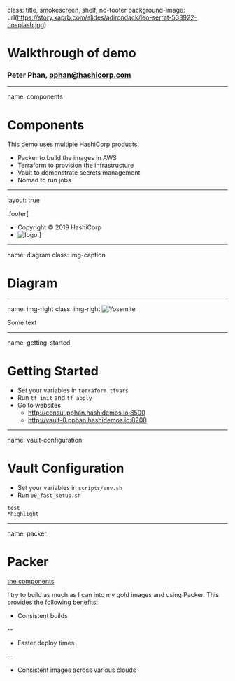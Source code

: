 class: title, smokescreen, shelf, no-footer
background-image: url(https://story.xaprb.com/slides/adirondack/leo-serrat-533922-unsplash.jpg)

# Walkthrough of demo
### Peter Phan, pphan@hashicorp.com

---
name: components
# Components

This demo uses multiple HashiCorp products.
- Packer to build the images in AWS
- Terraform to provision the infrastructure
- Vault to demonstrate secrets management
- Nomad to run jobs

---
layout: true

.footer[
- Copyright © 2019 HashiCorp
- ![logo](https://hashicorp.github.io/field-workshops-assets/assets/logos/HashiCorp_Icon_Black.svg)
]

---
name: diagram
class: img-caption
# Diagram

---
name: img-right
class: img-right
![Yosemite](https://story.xaprb.com/slides/adirondack/leo-serrat-533922-unsplash.jpg)

Some text

---
name: getting-started
# Getting Started
- Set your variables in `terraform.tfvars`
- Run `tf init` and `tf apply`
- Go to websites
  - http://consul.pphan.hashidemos.io:8500
  - http://vault-0.pphan.hashidemos.io:8200

---
name: vault-configuration
# Vault Configuration
- Set your variables in `scripts/env.sh`
- Run `00_fast_setup.sh`

``` shell
test
*highlight
```

---
name: packer
<!-- class: col-2 -->
# Packer
[the components](#components)

I try to build as much as I can into my gold images and using Packer. This provides the following benefits:
- Consistent builds

--
- Faster deploy times

--
- Consistent images across various clouds
